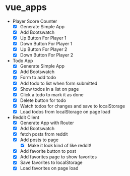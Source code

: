 # vue_apps
* Player Score Counter
  * [x] Generate Simple App
  * [x] Add Bootswatch
  * [x] Up Button For Player 1
  * [x] Down Button For Player 1
  * [x] Up Button For Player 2
  * [x] Down Button For Player 2
* Todo App
  * [x] Generate Simple App
  * [x] Add Bootswatch
  * [x] Form to add todo
  * [x] Add todo to list when form submitted
  * [x] Show todos in a list on page
  * [x] Click a todo to mark it as done
  * [x] Delete button for todo
  * [x] Watch todos for changes and save to localStorage
  * [x] Load todos from localStorage on page load
* Reddit Client
  * [x] Generate App with Router
  * [x] Add Bootswatch
  * [x] fetch posts from reddit
  * [x] Add posts to page
    * [x] Make it look kind of like reddit!
  * [x] Add favorite button to post
  * [x] Add favorites page to show favorites
  * [x] Save favorites to localStorage
  * [x] Load favorites on page load
